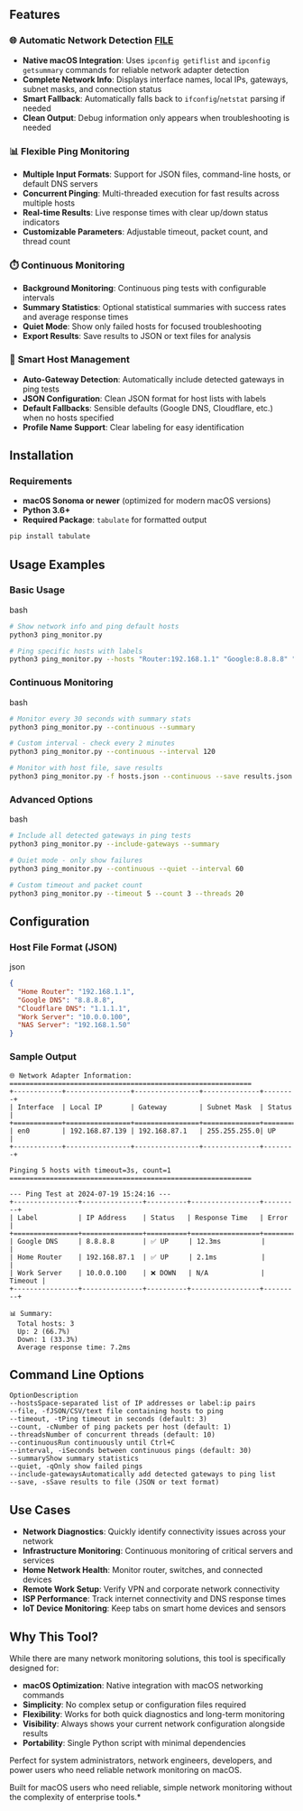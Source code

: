## Features

### 🌐 **Automatic Network Detection**  [FILE](https://github.com/skaboy71/MISC_SCRIPTS/blob/main/python/ping_monitor.py)
- **Native macOS Integration**: Uses `ipconfig getiflist` and `ipconfig getsummary` commands for reliable network adapter detection
- **Complete Network Info**: Displays interface names, local IPs, gateways, subnet masks, and connection status
- **Smart Fallback**: Automatically falls back to `ifconfig`/`netstat` parsing if needed
- **Clean Output**: Debug information only appears when troubleshooting is needed

### 📊 **Flexible Ping Monitoring**
- **Multiple Input Formats**: Support for JSON files, command-line hosts, or default DNS servers
- **Concurrent Pinging**: Multi-threaded execution for fast results across multiple hosts
- **Real-time Results**: Live response times with clear up/down status indicators
- **Customizable Parameters**: Adjustable timeout, packet count, and thread count

### ⏱️ **Continuous Monitoring**
- **Background Monitoring**: Continuous ping tests with configurable intervals
- **Summary Statistics**: Optional statistical summaries with success rates and average response times
- **Quiet Mode**: Show only failed hosts for focused troubleshooting
- **Export Results**: Save results to JSON or text files for analysis

### 🎯 **Smart Host Management**
- **Auto-Gateway Detection**: Automatically include detected gateways in ping tests
- **JSON Configuration**: Clean JSON format for host lists with labels
- **Default Fallbacks**: Sensible defaults (Google DNS, Cloudflare, etc.) when no hosts specified
- **Profile Name Support**: Clear labeling for easy identification

## Installation

### Requirements
- **macOS Sonoma or newer** (optimized for modern macOS versions)
- **Python 3.6+**
- **Required Package**: `tabulate` for formatted output

```bash
pip install tabulate
```

## Usage Examples

### Basic Usage

bash

```bash
# Show network info and ping default hosts
python3 ping_monitor.py

# Ping specific hosts with labels
python3 ping_monitor.py --hosts "Router:192.168.1.1" "Google:8.8.8.8" "Work:10.0.0.100"
```

### Continuous Monitoring

bash

```bash
# Monitor every 30 seconds with summary stats
python3 ping_monitor.py --continuous --summary

# Custom interval - check every 2 minutes
python3 ping_monitor.py --continuous --interval 120

# Monitor with host file, save results
python3 ping_monitor.py -f hosts.json --continuous --save results.json
```

### Advanced Options

bash

```bash
# Include all detected gateways in ping tests
python3 ping_monitor.py --include-gateways --summary

# Quiet mode - only show failures
python3 ping_monitor.py --continuous --quiet --interval 60

# Custom timeout and packet count
python3 ping_monitor.py --timeout 5 --count 3 --threads 20
```

## Configuration

### Host File Format (JSON)

json

```json
{
  "Home Router": "192.168.1.1",
  "Google DNS": "8.8.8.8",
  "Cloudflare DNS": "1.1.1.1",
  "Work Server": "10.0.0.100",
  "NAS Server": "192.168.1.50"
}
```

### Sample Output

```
🌐 Network Adapter Information:
============================================================
+------------+----------------+----------------+--------------+--------+
| Interface  | Local IP       | Gateway        | Subnet Mask  | Status |
+============+================+================+==============+========+
| en0        | 192.168.87.139 | 192.168.87.1   | 255.255.255.0| UP     |
+------------+----------------+----------------+--------------+--------+

Pinging 5 hosts with timeout=3s, count=1
============================================================

--- Ping Test at 2024-07-19 15:24:16 ---
+----------------+---------------+----------+-----------------+---------+
| Label          | IP Address    | Status   | Response Time   | Error   |
+================+===============+==========+=================+=========+
| Google DNS     | 8.8.8.8       | ✅ UP     | 12.3ms          |         |
| Home Router    | 192.168.87.1  | ✅ UP     | 2.1ms           |         |
| Work Server    | 10.0.0.100    | ❌ DOWN   | N/A             | Timeout |
+----------------+---------------+----------+-----------------+---------+

📊 Summary:
  Total hosts: 3
  Up: 2 (66.7%)
  Down: 1 (33.3%)
  Average response time: 7.2ms
```

## Command Line Options

```
OptionDescription
--hostsSpace-separated list of IP addresses or label:ip pairs
--file, -fJSON/CSV/text file containing hosts to ping
--timeout, -tPing timeout in seconds (default: 3)
--count, -cNumber of ping packets per host (default: 1)
--threadsNumber of concurrent threads (default: 10)
--continuousRun continuously until Ctrl+C
--interval, -iSeconds between continuous pings (default: 30)
--summaryShow summary statistics
--quiet, -qOnly show failed pings
--include-gatewaysAutomatically add detected gateways to ping list
--save, -sSave results to file (JSON or text format)
```

## Use Cases

- **Network Diagnostics**: Quickly identify connectivity issues across your network
- **Infrastructure Monitoring**: Continuous monitoring of critical servers and services
- **Home Network Health**: Monitor router, switches, and connected devices
- **Remote Work Setup**: Verify VPN and corporate network connectivity
- **ISP Performance**: Track internet connectivity and DNS response times
- **IoT Device Monitoring**: Keep tabs on smart home devices and sensors

## Why This Tool?

While there are many network monitoring solutions, this tool is specifically designed for:

- **macOS Optimization**: Native integration with macOS networking commands
- **Simplicity**: No complex setup or configuration files required
- **Flexibility**: Works for both quick diagnostics and long-term monitoring
- **Visibility**: Always shows your current network configuration alongside results
- **Portability**: Single Python script with minimal dependencies

Perfect for system administrators, network engineers, developers, and power users who need reliable network monitoring on macOS.

Built for macOS users who need reliable, simple network monitoring without the complexity of enterprise tools.*
